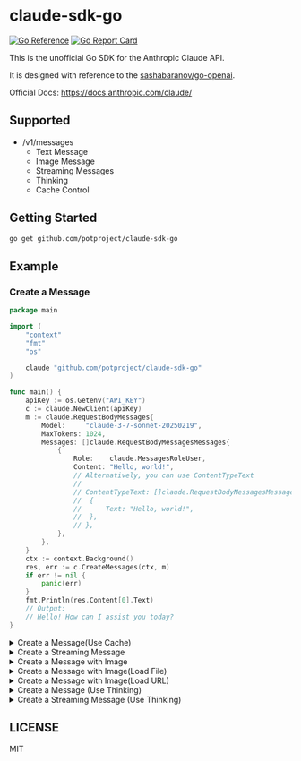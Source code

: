 # claude-sdk-go
[![Go Reference](https://pkg.go.dev/badge/github.com/potproject/claude-sdk-go.svg)](https://pkg.go.dev/github.com/potproject/claude-sdk-go)
[![Go Report Card](https://goreportcard.com/badge/github.com/potproject/claude-sdk-go)](https://goreportcard.com/report/github.com/potproject/claude-sdk-go)

This is the unofficial Go SDK for the Anthropic Claude API.

It is designed with reference to the [sashabaranov/go-openai](https://github.com/sashabaranov/go-openai).

Official Docs: https://docs.anthropic.com/claude/

## Supported
* /v1/messages
  * Text Message
  * Image Message
  * Streaming Messages
  * Thinking
  * Cache Control

## Getting Started
```bash
go get github.com/potproject/claude-sdk-go
```

## Example
### Create a Message
```go
package main

import (
	"context"
	"fmt"
	"os"

	claude "github.com/potproject/claude-sdk-go"
)

func main() {
	apiKey := os.Getenv("API_KEY")
	c := claude.NewClient(apiKey)
	m := claude.RequestBodyMessages{
		Model:     "claude-3-7-sonnet-20250219",
		MaxTokens: 1024,
		Messages: []claude.RequestBodyMessagesMessages{
			{
				Role:    claude.MessagesRoleUser,
				Content: "Hello, world!",
				// Alternatively, you can use ContentTypeText
				//
				// ContentTypeText: []claude.RequestBodyMessagesMessagesContentTypeText{
				// 	{
				// 		Text: "Hello, world!",
				// 	},
				// },
			},
		},
	}
	ctx := context.Background()
	res, err := c.CreateMessages(ctx, m)
	if err != nil {
		panic(err)
	}
	fmt.Println(res.Content[0].Text)
	// Output:
	// Hello! How can I assist you today?
}

```

<details>
<summary>Create a Message(Use Cache)</summary>

### Create a Message(Use Cache)
```go
	apiKey := os.Getenv("API_KEY")
	c := claude.NewClient(apiKey)
	m := claude.RequestBodyMessages{
		Model:     "claude-3-7-sonnet-20250219",
		MaxTokens: 1024,
		SystemTypeText: []claude.RequestBodySystemTypeText{
			claude.UseSystemCacheEphemeral("Please speak in Japanese."),
		},
		Messages: []claude.RequestBodyMessagesMessages{
			{
				Role: claude.MessagesRoleUser,
				ContentTypeText: []claude.RequestBodyMessagesMessagesContentTypeText{
					{
						Text:         "Hello!",
						CacheControl: claude.UseCacheEphemeral(),
					},
				},
			},
		},
	}
	ctx := context.Background()
	res, err := c.CreateMessages(ctx, m)
	if err != nil {
		panic(err)
	}
	fmt.Println(res.Content[0].Text)
	// Output:
	// こんにちは！日本語でお話しましょう。

```

</details>


<details>
<summary>Create a Streaming Message</summary>

### Create a Streaming Message
```go
package main

import (
	"context"
	"errors"
	"fmt"
	"io"
	"os"

	claude "github.com/potproject/claude-sdk-go"
)

func main() {
	apiKey := os.Getenv("API_KEY")
	c := claude.NewClient(apiKey)
	m := claude.RequestBodyMessages{
		Model:     "claude-3-7-sonnet-20250219",
		MaxTokens: 1024,
		Messages: []claude.RequestBodyMessagesMessages{
			{
				Role:    claude.MessagesRoleUser,
				Content: "Hello, world!",
			},
		},
	}
	ctx := context.Background()
	stream, err := c.CreateMessagesStream(ctx, m)
	if err != nil {
		panic(err)
	}
	defer stream.Close()
	for {
		res, err := stream.Recv()
		if errors.Is(err, io.EOF) {
			break
		}
		if err != nil {
			panic(err)
		}
		fmt.Printf("%s", res.Content[0].Text)
	}
	fmt.Println()
	// Output:
	// Hello! How can I assist you today?
	//
}

```

</details>

<details>
<summary>Create a Message with Image</summary>

### Create a Message with Image
```go
package main

import (
	"context"
	"fmt"
	"os"

	claude "github.com/potproject/claude-sdk-go"
)

func main() {
	apiKey := os.Getenv("API_KEY")
	c := claude.NewClient(apiKey)
	m := claude.RequestBodyMessages{
		Model:     "claude-3.7-sonnet-20250219",
		MaxTokens: 1024,
		Messages: []claude.RequestBodyMessagesMessages{
			{
				Role: claude.MessagesRoleUser,
				ContentTypeImage: []claude.RequestBodyMessagesMessagesContentTypeImage{
					{
						Source: claude.TypeImageSourceLoadBase64("image/png", "iVBORw0K..."), // Media Type, Base64 String
						CacheControl: claude.UseCacheEphemeral(), // Use Propmt Caching. optional
					},
				},
			},
		},
	}
	ctx := context.Background()
	res, err := c.CreateMessages(ctx, m)
	if err != nil {
		panic(err)
	}
	fmt.Println(res.Content[0].Text)
}

```

</details>


<details>
<summary>Create a Message with Image(Load File)</summary>

### Create a Message with Image(Load File)
```go
package main

import (
	"context"
	"fmt"
	"os"

	claude "github.com/potproject/claude-sdk-go"
)

func main() {
	apiKey := os.Getenv("API_KEY")
	c := claude.NewClient(apiKey)
	source, err := claude.TypeImageSourceLoadFile("image.png")
	if err != nil {
		panic(err)
	}
	m := claude.RequestBodyMessages{
		Model:     "claude-3-7-sonnet-20250219",
		MaxTokens: 1024,
		Messages: []claude.RequestBodyMessagesMessages{
			{
				Role: claude.MessagesRoleUser,
				ContentTypeImage: []claude.RequestBodyMessagesMessagesContentTypeImage{
					{
						Source: source,
					},
				},
			},
		},
	}
	ctx := context.Background()
	res, err := c.CreateMessages(ctx, m)
	if err != nil {
		panic(err)
	}
	fmt.Println(res.Content[0].Text)
}

```

</details>


<details>
<summary>Create a Message with Image(Load URL)</summary>

### Create a Message with Image(Load URL)
```go
package main

import (
	"context"
	"fmt"
	"os"

	claude "github.com/potproject/claude-sdk-go"
)

func main() {
	apiKey := os.Getenv("API_KEY")
	c := claude.NewClient(apiKey)
	m := claude.RequestBodyMessages{
		Model:     "claude-3-7-sonnet-20250219",
		MaxTokens: 1024,
		Messages: []claude.RequestBodyMessagesMessages{
			{
				Role: claude.MessagesRoleUser,
				ContentTypeImage: []claude.RequestBodyMessagesMessagesContentTypeImage{
					{
						Source: claude.TypeImageSourceLoadUrl("https://github.com/potproject/claude-sdk-go/blob/main/example/messages_image_file/image.png?raw=true"),
					},
				},
			},
		},
	}
	ctx := context.Background()
	res, err := c.CreateMessages(ctx, m)
	if err != nil {
		panic(err)
	}
	fmt.Println(res.Content[0].Text)
}

```

</details>

<details>
<summary>Create a Message (Use Thinking)</summary>

### Create a Message (Use Thinking)
```go
package main

import (
	"context"
	"fmt"
	"os"

	claude "github.com/potproject/claude-sdk-go"
)

func main() {
	apiKey := os.Getenv("API_KEY")
	c := claude.NewClient(apiKey)
	m := claude.RequestBodyMessages{
		Model:     "claude-3-7-sonnet-20250219",
		MaxTokens: 8192,
		Thinking:  claude.UseThinking(4096),
		Messages: []claude.RequestBodyMessagesMessages{
			{
				Role:    claude.MessagesRoleUser,
				Content: "Hello, world!",
			},
		},
	}
	ctx := context.Background()
	res, err := c.CreateMessages(ctx, m)
	if err != nil {
		panic(err)
	}

	// Output:
	// [thinking] This is a simple "Hello, world!" greeting from the user. It's a common first phrase in programming and also a standard greeting in conversations with AI assistants. I should respond in a friendly and welcoming manner.
	// [text] Hi there! It's nice to meet you. "Hello, world!" is such a classic greeting - it brings back memories of first programming lessons for many! How are you doing today? Is there something specific I can help you with?
	for _, v := range res.Content {
		if v.Type == claude.ResponseBodyMessagesContentTypeThinking {
			fmt.Println("[thinking]", v.Thinking)
		}
		if v.Type == claude.ResponseBodyMessagesContentTypeText {
			fmt.Println("[text]", v.Text)
		}
	}
}

```

</details>

<details>
<summary>Create a Streaming Message (Use Thinking)</summary>

### Create a Streaming Message (Use Thinking)
```go
package main

import (
	"context"
	"errors"
	"fmt"
	"io"
	"os"

	claude "github.com/potproject/claude-sdk-go"
)

func main() {
	apiKey := os.Getenv("API_KEY")
	c := claude.NewClient(apiKey)
	m := claude.RequestBodyMessages{
		Model:     "claude-3-7-sonnet-20250219",
		MaxTokens: 8192,
		Thinking:  claude.UseThinking(4096),
		Messages: []claude.RequestBodyMessagesMessages{
			{
				Role:    claude.MessagesRoleUser,
				Content: "Guess the Earth's population in 2100",
			},
		},
	}
	ctx := context.Background()
	stream, err := c.CreateMessagesStream(ctx, m)
	if err != nil {
		panic(err)
	}
	defer stream.Close()
	streamType := ""
	for {
		res, err := stream.Recv()
		if errors.Is(err, io.EOF) {
			break
		}
		if err != nil {
			panic(err)
		}
		if res.Content[0].Type == claude.ResponseBodyMessagesContentTypeThinking && streamType != claude.ResponseBodyMessagesContentTypeThinking {
			fmt.Println("[thinking]")
			streamType = claude.ResponseBodyMessagesContentTypeThinking
		}
		if res.Content[0].Type == claude.ResponseBodyMessagesContentTypeText && streamType != claude.ResponseBodyMessagesContentTypeText {
			fmt.Println()
			fmt.Println("[text]")
			streamType = claude.ResponseBodyMessagesContentTypeText
		}

		fmt.Printf("%s", res.Content[0].Thinking)
		fmt.Printf("%s", res.Content[0].Text)
	}
	fmt.Println()
}


```

</details>

## LICENSE
MIT